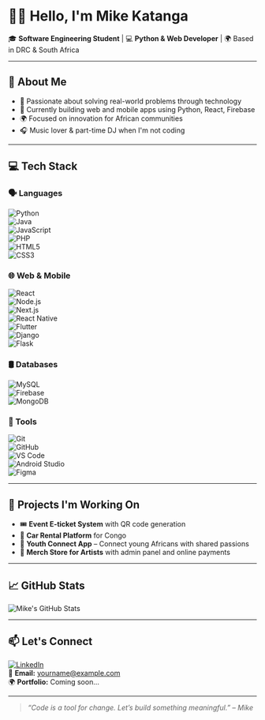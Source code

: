 # 👋🏾 Hello, I'm Mike Katanga

🎓 **Software Engineering Student** | 💻 **Python & Web Developer** | 🌍 Based in DRC & South Africa

---

## 🧠 About Me  
- 🚀 Passionate about solving real-world problems through technology  
- 🔧 Currently building web and mobile apps using Python, React, Firebase  
- 🌍 Focused on innovation for African communities  
- 🎧 Music lover & part-time DJ when I'm not coding  

---

## 💻 Tech Stack  

### 🗣️ Languages  
![Python](https://img.shields.io/badge/-Python-3776AB?style=flat&logo=python&logoColor=white)  
![Java](https://img.shields.io/badge/-Java-007396?style=flat&logo=java&logoColor=white)  
![JavaScript](https://img.shields.io/badge/-JavaScript-F7DF1E?style=flat&logo=javascript&logoColor=black)  
![PHP](https://img.shields.io/badge/-PHP-777BB4?style=flat&logo=php&logoColor=white)  
![HTML5](https://img.shields.io/badge/-HTML5-E34F26?style=flat&logo=html5&logoColor=white)  
![CSS3](https://img.shields.io/badge/-CSS3-1572B6?style=flat&logo=css3&logoColor=white)

### 🌐 Web & Mobile  
![React](https://img.shields.io/badge/-React-61DAFB?style=flat&logo=react&logoColor=black)  
![Node.js](https://img.shields.io/badge/-Node.js-339933?style=flat&logo=node.js&logoColor=white)  
![Next.js](https://img.shields.io/badge/-Next.js-000000?style=flat&logo=next.js&logoColor=white)  
![React Native](https://img.shields.io/badge/-React%20Native-61DAFB?style=flat&logo=react&logoColor=black)  
![Flutter](https://img.shields.io/badge/-Flutter-02569B?style=flat&logo=flutter&logoColor=white)  
![Django](https://img.shields.io/badge/-Django-092E20?style=flat&logo=django&logoColor=white)  
![Flask](https://img.shields.io/badge/-Flask-000000?style=flat&logo=flask&logoColor=white)

### 🛢️ Databases  
![MySQL](https://img.shields.io/badge/-MySQL-4479A1?style=flat&logo=mysql&logoColor=white)  
![Firebase](https://img.shields.io/badge/-Firebase-FFCA28?style=flat&logo=firebase&logoColor=black)  
![MongoDB](https://img.shields.io/badge/-MongoDB-47A248?style=flat&logo=mongodb&logoColor=white)

### 🧰 Tools  
![Git](https://img.shields.io/badge/-Git-F05032?style=flat&logo=git&logoColor=white)  
![GitHub](https://img.shields.io/badge/-GitHub-181717?style=flat&logo=github&logoColor=white)  
![VS Code](https://img.shields.io/badge/-VS%20Code-007ACC?style=flat&logo=visual-studio-code&logoColor=white)  
![Android Studio](https://img.shields.io/badge/-Android%20Studio-3DDC84?style=flat&logo=android-studio&logoColor=white)  
![Figma](https://img.shields.io/badge/-Figma-F24E1E?style=flat&logo=figma&logoColor=white)

---

## 📂 Projects I'm Working On  
- 🎟️ **Event E-ticket System** with QR code generation  
- 🚗 **Car Rental Platform** for Congo  
- 📱 **Youth Connect App** – Connect young Africans with shared passions  
- 🛒 **Merch Store for Artists** with admin panel and online payments

---

## 📈 GitHub Stats  
![Mike's GitHub Stats](https://github-readme-stats.vercel.app/api?username=your-github-username&show_icons=true&theme=radical)

---

## 📫 Let's Connect  
[![LinkedIn](https://img.shields.io/badge/-LinkedIn-0077B5?style=flat&logo=linkedin&logoColor=white)](https://www.linkedin.com/in/your-link/)  
📧 **Email:** yourname@example.com  
🌍 **Portfolio:** Coming soon...

---

> _“Code is a tool for change. Let’s build something meaningful.” – Mike_

